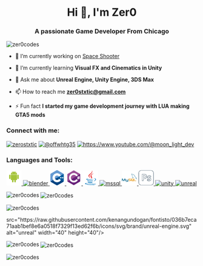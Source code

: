 <h1 align="center">Hi 👋, I'm Zer0</h1>
<h3 align="center">A passionate Game Developer From Chicago</h3>

<p align="left"> <img src="https://komarev.com/ghpvc/?username=zer0codes&label=Profile%20views&color=0e75b6&style=flat" alt="zer0codes" /> </p>

- 🔭 I’m currently working on [Space Shooter](https://github.com/Zer0codes/Space-Shooter)

- 🌱 I’m currently learning **Visual FX and Cinematics in Unity**

- 💬 Ask me about **Unreal Engine, Unity Engine, 3DS Max**

- 📫 How to reach me **zer0stxtic@gmail.com**

- ⚡ Fun fact **I started my game development journey with LUA making GTA5 mods**

<h3 align="left">Connect with me:</h3>
<p align="left">
<a href="https://twitter.com/zerostxtic" target="blank"><img align="center" src="https://raw.githubusercontent.com/rahuldkjain/github-profile-readme-generator/master/src/images/icons/Social/twitter.svg" alt="zerostxtic" height="30" width="40" /></a>
<a href="https://instagram.com/@offwhtg35" target="blank"><img align="center" src="https://raw.githubusercontent.com/rahuldkjain/github-profile-readme-generator/master/src/images/icons/Social/instagram.svg" alt="@offwhtg35" height="30" width="40" /></a>
<a href="https://www.youtube.com/c/www.youtube.com/moon_light_dev" target="blank"><img align="center" src="https://raw.githubusercontent.com/rahuldkjain/github-profile-readme-generator/master/src/images/icons/Social/youtube.svg" alt="https://www.youtube.com/@moon_light_dev" height="30" width="40" /></a>
</p>

<h3 align="left">Languages and Tools:</h3>
<p align="left"> <a href="https://developer.android.com" target="_blank" rel="noreferrer"> <img src="https://raw.githubusercontent.com/devicons/devicon/master/icons/android/android-original-wordmark.svg" alt="android" width="40" height="40"/> </a> <a href="https://www.blender.org/" target="_blank" rel="noreferrer"> <img src="https://download.blender.org/branding/community/blender_community_badge_white.svg" alt="blender" width="40" height="40"/> </a> <a href="https://www.w3schools.com/cpp/" target="_blank" rel="noreferrer"> <img src="https://raw.githubusercontent.com/devicons/devicon/master/icons/cplusplus/cplusplus-original.svg" alt="cplusplus" width="40" height="40"/> </a> <a href="https://www.w3schools.com/cs/" target="_blank" rel="noreferrer"> <img src="https://raw.githubusercontent.com/devicons/devicon/master/icons/csharp/csharp-original.svg" alt="csharp" width="40" height="40"/> </a> <a href="https://www.java.com" target="_blank" rel="noreferrer"> <img src="https://raw.githubusercontent.com/devicons/devicon/master/icons/java/java-original.svg" alt="java" width="40" height="40"/> </a> <a href="https://www.microsoft.com/en-us/sql-server" target="_blank" rel="noreferrer"> <img src="https://www.svgrepo.com/show/303229/microsoft-sql-server-logo.svg" alt="mssql" width="40" height="40"/> </a> <a href="https://www.mysql.com/" target="_blank" rel="noreferrer"> <img src="https://raw.githubusercontent.com/devicons/devicon/master/icons/mysql/mysql-original-wordmark.svg" alt="mysql" width="40" height="40"/> </a> <a href="https://www.photoshop.com/en" target="_blank" rel="noreferrer"> <img src="https://raw.githubusercontent.com/devicons/devicon/master/icons/photoshop/photoshop-line.svg" alt="photoshop" width="40" height="40"/> </a> <a href="https://unity.com/" target="_blank" rel="noreferrer"> <img src="https://www.vectorlogo.zone/logos/unity3d/unity3d-icon.svg" alt="unity" width="40" height="40"/> </a> <a href="https://unrealengine.com/" target="_blank" rel="noreferrer"> <img src="https://raw.githubusercontent.com/kenangundogan/fontisto/036b7eca71aab1bef8e6a0518f7329f13ed62f6b/icons/svg/brand/unreal-engine.svg" alt="unreal" width="40" height="40"/> </a> </p>

<p><img align="left" src="https://github-readme-stats.vercel.app/api/top-langs?username=zer0codes&show_icons=true&locale=en&layout=compact" alt="zer0codes" /></p>

<p>&nbsp;<img align="center" src="https://github-readme-stats.vercel.app/api?username=zer0codes&show_icons=true&locale=en" alt="zer0codes" /></p>

<p><img align="center" src="https://github-readme-streak-stats.herokuapp.com/?user=zer0codes&" alt="zer0codes" /></p>
src="https://raw.githubusercontent.com/kenangundogan/fontisto/036b7eca71aab1bef8e6a0518f7329f13ed62f6b/icons/svg/brand/unreal-engine.svg" alt="unreal" width="40" height="40"/> </a> </p>

<p><img align="left" src="https://github-readme-stats.vercel.app/api/top-langs?username=zer0codes&show_icons=true&locale=en&layout=compact" alt="zer0codes" /></p>

<p>&nbsp;<img align="center" src="https://github-readme-stats.vercel.app/api?username=zer0codes&show_icons=true&locale=en" alt="zer0codes" /></p>

<p><img align="center" src="https://github-readme-streak-stats.herokuapp.com/?user=zer0codes&" alt="zer0codes" /></p>
